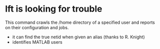 # lft is looking for trouble

This command crawls the /home directory of a specified user and reports on their configuration and jobs.

- it can find the true netid when given an alias (thanks to R. Knight)
- identifies MATLAB users
